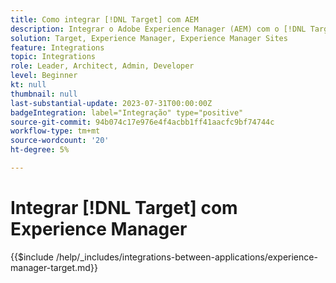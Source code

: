 ```yaml
---
title: Como integrar [!DNL Target] com AEM
description: Integrar o Adobe Experience Manager (AEM) com o [!DNL Target] para fornecer experiências personalizadas.
solution: Target, Experience Manager, Experience Manager Sites
feature: Integrations
topic: Integrations
role: Leader, Architect, Admin, Developer
level: Beginner
kt: null
thumbnail: null
last-substantial-update: 2023-07-31T00:00:00Z
badgeIntegration: label="Integração" type="positive"
source-git-commit: 94b074c17e976e4f4acbb1ff41aacfc9bf74744c
workflow-type: tm+mt
source-wordcount: '20'
ht-degree: 5%

---
```



# Integrar [!DNL Target] com Experience Manager

{{$include /help/_includes/integrations-between-applications/experience-manager-target.md}}
